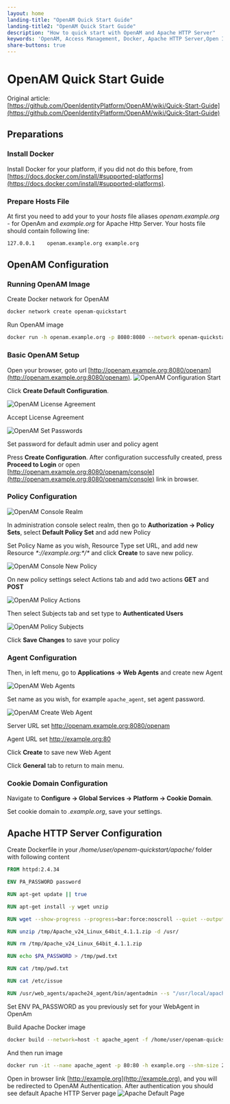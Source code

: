 ```yaml
---
layout: home
landing-title: "OpenAM Quick Start Guide"
landing-title2: "OpenAM Quick Start Guide"
description: "How to quick start with OpenAM and Apache HTTP Server"
keywords: 'OpenAM, Access Management, Docker, Apache HTTP Server,Open Identity Platform'
share-buttons: true
---
```


# OpenAM Quick Start Guide

Original article: [https://github.com/OpenIdentityPlatform/OpenAM/wiki/Quick-Start-Guide](https://github.com/OpenIdentityPlatform/OpenAM/wiki/Quick-Start-Guide)

## Preparations
### Install Docker
Install Docker for your platform, if you did not do this before, from
[https://docs.docker.com/install/#supported-platforms](https://docs.docker.com/install/#supported-platforms).

### Prepare Hosts File

At first you need to add your to your _hosts_ file aliases
_openam.example.org_ - for OpenAm and _example.org_ for Apache Http Server.
Your hosts file should contain following line:

```bash
127.0.0.1    openam.example.org example.org
```

## OpenAM Configuration

### Running OpenAM Image

Create Docker network for OpenAM
```bash
docker network create openam-quickstart
```

Run OpenAM image
```bash
docker run -h openam.example.org -p 8080:8080 --network openam-quickstart --name openam openidentityplatform/openam
```

### Basic OpenAM Setup
Open your browser, goto url
[http://openam.example.org:8080/openam](http://openam.example.org:8080/openam).
![OpenAM Configuration Start](/assets/img/openam-quickstart/openam-conf-start.png)

Click __Create Default Configuration__.

![OpenAM License Agreement](/assets/img/openam-quickstart/openam-conf-license.png)

Accept License Agreement

![OpenAM Set Passwords](/assets/img/openam-quickstart/openam-conf-passwords.png)

Set password for default admin user and policy agent

Press __Create Configuration__.
After configuration successfully created, press __Proceed to Login__ or open
[http://openam.example.org:8080/openam/console](http://openam.example.org:8080/openam/console) link in browser.


### Policy Configuration

![OpenAM Console Realm](/assets/img/openam-quickstart/openam-console-realm.png)

In administration console select realm, then go to __Authorization -> Policy Sets__, select __Default Policy Set__ and add new Policy

Set Policy Name as you wish, Resource Type set URL, and add new Resource _\*://example.org:*/\*_ and click __Create__ to save new policy.

![OpenAM Console New Policy](/assets/img/openam-quickstart/openam-console-newpolicy.png)

On new policy settings select Actions tab and add two actions __GET__ and __POST__

![OpenAM Policy Actions](/assets/img/openam-quickstart/openam-console-policy-actions.png)

Then select Subjects tab and set type to __Authenticated Users__

![OpenAM Policy Subjects](/assets/img/openam-quickstart/openam-console-policy-subjects.png)

Click __Save Changes__ to save your policy

### Agent Configuration

Then, in left menu, go to  __Applications -> Web Agents__ and create new Agent

![OpenAM Web Agents](/assets/img/openam-quickstart/openam-console-webagents.png)

Set name as you wish, for example `apache_agent`, set agent password.

![OpenAM Create Web Agent](/assets/img/openam-quickstart/openam-console-webagents-create.png)

Server URL set http://openam.example.org:8080/openam

Agent URL set http://example.org:80

Click __Create__ to save new Web Agent

Click __General__ tab to return to main menu.

### Cookie Domain Configuration

Navigate to __Configure -> Global Services -> Platform -> Cookie Domain__.

Set cookie domain to _.example.org_, save your settings.


## Apache HTTP Server Configuration
Create Dockerfile in your  _/home/user/openam-quickstart/apache/_ folder with following content

```dockerfile
FROM httpd:2.4.34

ENV PA_PASSWORD password

RUN apt-get update || true

RUN apt-get install -y wget unzip

RUN wget --show-progress --progress=bar:force:noscroll --quiet --output-document=/tmp/Apache_v24_Linux_64bit_4.1.1.zip https://github.com/OpenIdentityPlatform/OpenAM-Web-Agents/releases/download/4.1.1/Apache_v24_Linux_64bit_4.1.1.zip

RUN unzip /tmp/Apache_v24_Linux_64bit_4.1.1.zip -d /usr/

RUN rm /tmp/Apache_v24_Linux_64bit_4.1.1.zip

RUN echo $PA_PASSWORD > /tmp/pwd.txt

RUN cat /tmp/pwd.txt

RUN cat /etc/issue

RUN /usr/web_agents/apache24_agent/bin/agentadmin --s "/usr/local/apache2/conf/httpd.conf" "http://openam.example.org:8080/openam" "http://example.org:80" "/" "apache_agent" "/tmp/pwd.txt" --acceptLicence --changeOwner
```

Set ENV PA_PASSWORD as you previously set for your WebAgent in OpenAm


Build Apache Docker image

```bash
docker build --network=host -t apache_agent -f /home/user/openam-quickstart/apache/Dockerfile /home/user/openam-quickstart/apache/
```

And then run image
```bash
docker run -it --name apache_agent -p 80:80 -h example.org --shm-size 2G --network openam-quickstart apache_agent
```

Open in browser link [http://example.org](http://example.org), and you will be redirected to OpenAM Authentication. After authentication you should see default Apache HTTP Server page
![Apache Default Page](/assets/img/openam-quickstart/apache-default.png)
